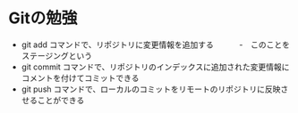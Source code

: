 # Gitの勉強
- git add コマンドで、リポジトリに変更情報を追加する
　　　-　このことをステージングという
- git commit コマンドで、リポジトリのインデックスに追加された変更情報にコメントを付けてコミットできる
- git push コマンドで、ローカルのコミットをリモートのリポジトリに反映させることができる

